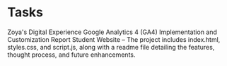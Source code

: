 # Tasks
Zoya's Digital Experience Google Analytics 4 (GA4) Implementation and Customization Report Student Website – The project includes index.html, styles.css, and script.js, along with a readme file detailing the features, thought process, and future enhancements.
